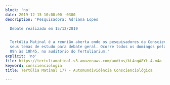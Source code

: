 ```yaml
---
block: 'no'
date: 2019-12-15 10:00:00 -0300
description: 'Pesquisadora: Adriana Lopes

  Debate realizado em 15/12/2019


  Tertúlia Matinal é a reunião aberta onde os pesquisadores da Conscienciologia apresentam
  seus temas de estudo para debate geral. Ocorre todos os domingos pela manhã, das
  09h às 10h45, no auditório do Tertuliarium.'
explicit: 'no'
file: https://tertuliamatinal.s3.amazonaws.com/audios/kL4ogA8Yt-4.m4a
keyword: conscienciologia
title: Tertúlia Matinal 177 - Automundividência Conscienciológica

---
```

